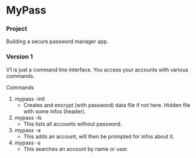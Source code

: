 # MyPass

### Project

Building a secure password manager app.

### Version 1

V1 is just a command line interface. You access your accounts with various commands.

Commands
1. mypass -init
    - Creates and encrypt (with password) data file if not here. Hidden file with some infos (header).
2. mypass -ls
    - This lists all accounts without password.
3. mypass -a
    - This adds an account, will then be prompted for infos about it.
4. mypass -s
    - This searches an account by name or user. 
